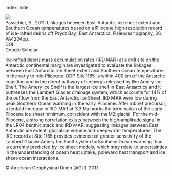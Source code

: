 index: hide

<div class="Citation">
    <div class="Citation-thumb CitationThumb-linked"  data-href="https://doi.org/10.1029/2010pa002061">
      <img src="https://static.claimspace.cloud/climate-study-static/refs/thumbs/5/Passchier_2011-thumb.png" />
    </div>

  <div class="Citation-body">
    <div class="Citation-text">Passchier, S., 2011: Linkages between East Antarctic ice sheet extent and Southern Ocean temperatures based on a Pliocene high-resolution record of ice-rafted debris off Prydz Bay, East Antarctica. <span class="Article-journal">Paleoceanography, </span><span class="Article-volume">26, </span>PA4204pp.</div>
    <div class="Citation-links">
      <div class="CitationLink" data-href="https://doi.org/10.1029/2010pa002061">
        <div class="CitationLink-icon CitationLink-Doi"></div>
        <div class="CitationLink-text">DOI</div>
      </div>
      <div class="CitationLink" data-href="https://scholar.google.com/scholar?q=10.1029/2010pa002061">
        <div class="CitationLink-icon CitationLink-Scholar"></div>
        <div class="CitationLink-text">Google Scholar</div>
      </div>
    </div>
  </div>
</div>

Ice‐rafted debris mass accumulation rates (IRD MAR) at a drill site on the Antarctic continental margin are investigated to evaluate the linkages between East Antarctic Ice Sheet extent and Southern Ocean temperatures in the early to mid‐Pliocene. ODP Site 1165 is within 400 km of the Antarctic coastline and in the direct pathway of icebergs released by the Amery Ice Shelf. The Amery Ice Shelf is the largest ice shelf in East Antarctica and it buttresses the Lambert Glacier drainage system, which accounts for 14% of the outflow from the East Antarctic Ice Sheet. IRD MAR were low during peak Southern Ocean warming in the early Pliocene. After a brief precursor, a tenfold increase in IRD MAR at 3.3 Ma marks the termination of the early Pliocene ice sheet minimum, coincident with the M2 glacial. For the mid‐Pliocene, a strong correlation exists between the high‐amplitude signal in the LR04 benthic stack and IRD MAR, suggesting linkages between East Antarctic ice extent, global ice volume and deep‐water temperatures. The IRD record at Site 1165 provides evidence of greater sensitivity of the Lambert Glacier‐Amery Ice Shelf system to Southern Ocean warming than is currently predicted by ice sheet models, which may relate to uncertainties in the understanding of ocean heat uptake, poleward heat transport and ice sheet‐ocean interactions.

<div class="Citation-copy">
&copy; American Geophysical Union (AGU), 2011
</div>